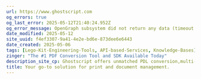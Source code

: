 ```yaml
---
url: https://www.ghostscript.com
og_errors: true
og_last_error: 2025-05-12T21:40:24.952Z
og_error_message: OpenGraph subsystem did not return any data (timeout or crash).
date_modified: 2025-05-12
site_uuid: f4ef3307-9a41-4e2e-bd6e-873dee6e6443
date_created: 2025-05-06
tags: [Lego-Kit-Engineering-Tools, API-based-Services, Knowledge-Bases]
zinger: "The #1 PDF Conversion Tool and SDK Available Today"
description_site_cp: Ghostscript offers unmatched PDL conversion,multi-platform support, and customizable modules.
title: Your go-to solution for print and document management.
---
```


